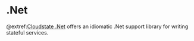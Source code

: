 # .Net

@extref:[Cloudstate .Net](dotnetdoc:index.html) offers an idiomatic .Net support library for writing stateful services.
